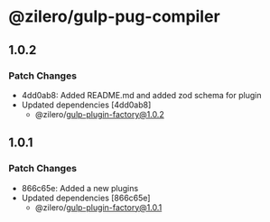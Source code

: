 # @zilero/gulp-pug-compiler

## 1.0.2

### Patch Changes

- 4dd0ab8: Added README.md and added zod schema for plugin
- Updated dependencies [4dd0ab8]
  - @zilero/gulp-plugin-factory@1.0.2

## 1.0.1

### Patch Changes

- 866c65e: Added a new plugins
- Updated dependencies [866c65e]
  - @zilero/gulp-plugin-factory@1.0.1
